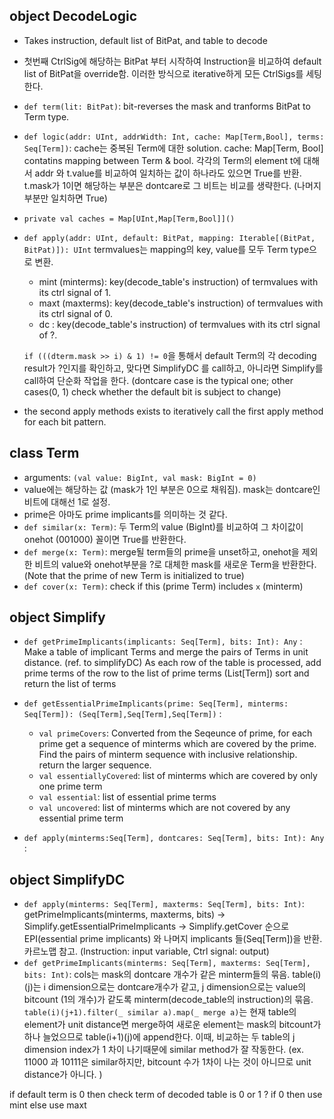 ## object DecodeLogic
- Takes instruction, default list of BitPat, and table to decode 
- 첫번째 CtrlSig에 해당하는 BitPat 부터 시작하여 Instruction을 비교하여 default list of BitPat을 override함. 이러한 방식으로 iterative하게 모든 CtrlSigs를 세팅한다. 

- `def term(lit: BitPat)`: bit-reverses the mask and tranforms BitPat to Term type.

- `def logic(addr: UInt, addrWidth: Int, cache: Map[Term,Bool], terms: Seq[Term])`: 
  cache는 중복된 Term에 대한 solution. cache: Map[Term, Bool] contatins mapping between Term & bool. 
  각각의 Term의 element t에 대해서 addr 와 t.value를 비교하여 일치하는 값이 하나라도 있으면 True를 반환.
  t.mask가 1이면 해당하는 부분은 dontcare로 그 비트는 비교를 생략한다. (나머지 부분만 일치하면 True)

- `private val caches = Map[UInt,Map[Term,Bool]]()` 
  

- `def apply(addr: UInt, default: BitPat, mapping: Iterable[(BitPat, BitPat)]): UInt`
  termvalues는 mapping의 key, value를 모두 Term type으로 변환.
  - mint (minterms): key(decode_table's instruction) of termvalues with its ctrl signal of 1.
  - maxt (maxterms): key(decode_table's instruction) of termvalues with its ctrl signal of 0.
  - dc : key(decode_table's instruction) of termvalues with its ctrl signal of ?.

  `if (((dterm.mask >> i) & 1) != 0`을 통해서 default Term의 각 decoding result가 ?인지를 확인하고, 맞다면 SimplifyDC 를 call하고, 아니라면 Simplify를 call하여 단순화 작업을 한다. (dontcare case is the typical one; other cases(0, 1) check whether the default bit is subject to change)
   

- the second apply methods exists to iteratively call the first apply method for each bit pattern. 

## class Term
- arguments: `(val value: BigInt, val mask: BigInt = 0)`
- value에는 해당하는 값 (mask가 1인 부분은 0으로 채워짐). mask는 dontcare인 비트에 대해선 1로 설정.
- prime은 아마도 prime implicants를 의미하는 것 같다.
- `def similar(x: Term)`: 두 Term의 value (BigInt)를 비교하여 그 차이값이 onehot (001000) 꼴이면 True를 반환한다. 
- `def merge(x: Term)`: merge될 term들의 prime을 unset하고, onehot을 제외한 비트의 value와 onehot부분을 ?로 대체한 mask를 새로운 Term을 반환한다. (Note that the prime of new Term is initialized to true)
- `def cover(x: Term)`: check if this (prime Term) includes `x` (minterm)

## object Simplify
- `def getPrimeImplicants(implicants: Seq[Term], bits: Int): Any` : 
  Make a table of implicant Terms and merge the pairs of Terms in unit distance. (ref. to simplifyDC)
  As each row of the table is processed, add prime terms of the row to the list of prime terms (List[Term])
  sort and return the list of terms

- `def getEssentialPrimeImplicants(prime: Seq[Term], minterms: Seq[Term]): (Seq[Term],Seq[Term],Seq[Term])` : 
   - `val primeCovers`: Converted from the Seqeunce of prime, for each prime get a sequence of minterms which are covered by the prime.
Find the pairs of minterm sequence with inclusive relationship. return the larger sequence.
   - `val essentiallyCovered`: list of minterms which are covered by only one prime term
   - `val essential`: list of essential prime terms
   - `val uncovered`: list of minterms which are not covered by any essential prime term

- `def apply(minterms:Seq[Term], dontcares: Seq[Term], bits: Int): Any` :
    

## object SimplifyDC
- `def apply(minterms: Seq[Term], maxterms: Seq[Term], bits: Int)`:
  getPrimeImplicants(minterms, maxterms, bits) -> Simplify.getEssentialPrimeImplicants -> Simplify.getCover 순으로 EPI(essential prime implicants) 와 나머지 implicants 들(Seq[Term])을 반환. 카르노맵 참고. (Instruction: input variable, Ctrl signal: output)
- `def getPrimeImplicants(minterms: Seq[Term], maxterms: Seq[Term], bits: Int)`:
  cols는 mask의 dontcare 개수가 같은 minterm들의 묶음.
  table(i)(j)는 i dimension으로는 dontcare개수가 같고, j dimension으로는 value의 bitcount (1의 개수)가 같도록 minterm(decode_table의 instruction)의 묶음.
  `table(i)(j+1).filter(_ similar a).map(_ merge a)`는 현재 table의 element가 unit distance면 merge하여 새로운 element는 mask의 bitcount가 하나 늘었으므로 table(i+1)(j)에 append한다. 이때, 비교하는 두 table의 j dimension index가 1 차이 나기때문에 similar method가 잘 작동한다. (ex. 11000 과 10111은 similar하지만, bitcount 수가 1차이 나는 것이 아니므로 unit distance가 아니다. )



if default term is 0 then check term of decoded table is 0 or 1 ? if 0 then use mint else use maxt
